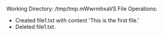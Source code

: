 Working Directory: /tmp/tmp.mWwrmhxaVS
File Operations:
- Created file1.txt with content 'This is the first file.'
- Deleted file1.txt.